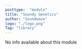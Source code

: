 ```yaml
---
posttype:  "module"  
title: "Soundy Genetics"
author: "Soundwave"
logo: "./logo.png"
Tag: "library"
---
```

No info available about this module
